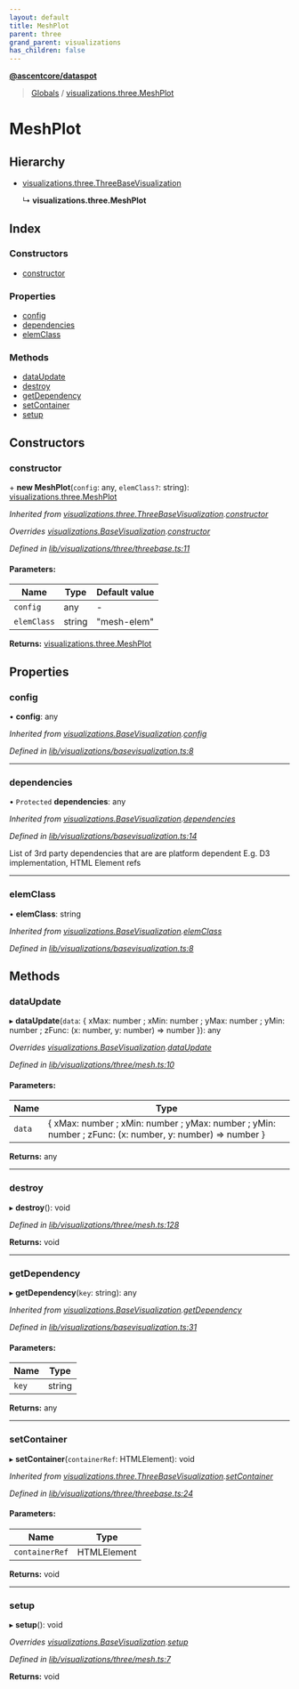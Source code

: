 ```yaml
---
layout: default
title: MeshPlot
parent: three
grand_parent: visualizations
has_children: false
---
```


**[@ascentcore/dataspot](../README.md)**

> [Globals](../globals.md) / [visualizations.three.MeshPlot](visualizations_three_meshplot)

# MeshPlot

## Hierarchy

* [visualizations.three.ThreeBaseVisualization](visualizations_three_threebasevisualization)

  ↳ **visualizations.three.MeshPlot**

## Index

### Constructors

* [constructor](visualizations_three_meshplot#constructor)

### Properties

* [config](visualizations_three_meshplot#config)
* [dependencies](visualizations_three_meshplot#dependencies)
* [elemClass](visualizations_three_meshplot#elemclass)

### Methods

* [dataUpdate](visualizations_three_meshplot#dataupdate)
* [destroy](visualizations_three_meshplot#destroy)
* [getDependency](visualizations_three_meshplot#getdependency)
* [setContainer](visualizations_three_meshplot#setcontainer)
* [setup](visualizations_three_meshplot#setup)

## Constructors

### constructor

\+ **new MeshPlot**(`config`: any, `elemClass?`: string): [visualizations.three.MeshPlot](visualizations_three_meshplot)

*Inherited from [visualizations.three.ThreeBaseVisualization](visualizations_three_threebasevisualization).[constructor](visualizations_three_threebasevisualization#constructor)*

*Overrides [visualizations.BaseVisualization](visualizations_basevisualization).[constructor](visualizations_basevisualization#constructor)*

*Defined in [lib/visualizations/three/threebase.ts:11](https://github.com/ascentcore/dataspot/blob/0dd3d5b/lib/visualizations/three/threebase.ts#L11)*

#### Parameters:

Name | Type | Default value |
------ | ------ | ------ |
`config` | any | - |
`elemClass` | string | "mesh-elem" |

**Returns:** [visualizations.three.MeshPlot](visualizations_three_meshplot)

## Properties

### config

•  **config**: any

*Inherited from [visualizations.BaseVisualization](visualizations_basevisualization).[config](visualizations_basevisualization#config)*

*Defined in [lib/visualizations/basevisualization.ts:8](https://github.com/ascentcore/dataspot/blob/0dd3d5b/lib/visualizations/basevisualization.ts#L8)*

___

### dependencies

• `Protected` **dependencies**: any

*Inherited from [visualizations.BaseVisualization](visualizations_basevisualization).[dependencies](visualizations_basevisualization#dependencies)*

*Defined in [lib/visualizations/basevisualization.ts:14](https://github.com/ascentcore/dataspot/blob/0dd3d5b/lib/visualizations/basevisualization.ts#L14)*

List of 3rd party dependencies that are are platform dependent
E.g. D3 implementation, HTML Element refs

___

### elemClass

•  **elemClass**: string

*Inherited from [visualizations.BaseVisualization](visualizations_basevisualization).[elemClass](visualizations_basevisualization#elemclass)*

*Defined in [lib/visualizations/basevisualization.ts:8](https://github.com/ascentcore/dataspot/blob/0dd3d5b/lib/visualizations/basevisualization.ts#L8)*

## Methods

### dataUpdate

▸ **dataUpdate**(`data`: { xMax: number ; xMin: number ; yMax: number ; yMin: number ; zFunc: (x: number, y: number) => number  }): any

*Overrides [visualizations.BaseVisualization](visualizations_basevisualization).[dataUpdate](visualizations_basevisualization#dataupdate)*

*Defined in [lib/visualizations/three/mesh.ts:10](https://github.com/ascentcore/dataspot/blob/0dd3d5b/lib/visualizations/three/mesh.ts#L10)*

#### Parameters:

Name | Type |
------ | ------ |
`data` | { xMax: number ; xMin: number ; yMax: number ; yMin: number ; zFunc: (x: number, y: number) => number  } |

**Returns:** any

___

### destroy

▸ **destroy**(): void

*Defined in [lib/visualizations/three/mesh.ts:128](https://github.com/ascentcore/dataspot/blob/0dd3d5b/lib/visualizations/three/mesh.ts#L128)*

**Returns:** void

___

### getDependency

▸ **getDependency**(`key`: string): any

*Inherited from [visualizations.BaseVisualization](visualizations_basevisualization).[getDependency](visualizations_basevisualization#getdependency)*

*Defined in [lib/visualizations/basevisualization.ts:31](https://github.com/ascentcore/dataspot/blob/0dd3d5b/lib/visualizations/basevisualization.ts#L31)*

#### Parameters:

Name | Type |
------ | ------ |
`key` | string |

**Returns:** any

___

### setContainer

▸ **setContainer**(`containerRef`: HTMLElement): void

*Inherited from [visualizations.three.ThreeBaseVisualization](visualizations_three_threebasevisualization).[setContainer](visualizations_three_threebasevisualization#setcontainer)*

*Defined in [lib/visualizations/three/threebase.ts:24](https://github.com/ascentcore/dataspot/blob/0dd3d5b/lib/visualizations/three/threebase.ts#L24)*

#### Parameters:

Name | Type |
------ | ------ |
`containerRef` | HTMLElement |

**Returns:** void

___

### setup

▸ **setup**(): void

*Overrides [visualizations.BaseVisualization](visualizations_basevisualization).[setup](visualizations_basevisualization#setup)*

*Defined in [lib/visualizations/three/mesh.ts:7](https://github.com/ascentcore/dataspot/blob/0dd3d5b/lib/visualizations/three/mesh.ts#L7)*

**Returns:** void
